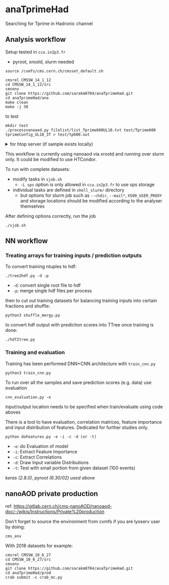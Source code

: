 # anaTprimeHad
Searching for Tprime in Hadronic channel

## Analysis workflow

Setup tested in `cca.in2p3.fr`
- pyroot, xrootd, slurm needed

```
source /cvmfs/cms.cern.ch/cmsset_default.sh

cmsrel CMSSW_14_1_12
cd CMSSW_14_1_12/src
cmsenv
git clone https://github.com/sarakm0704/anaTprimeHad.git
cd anaTprimeHad/ana
make clean
make -j 30
```
to test
```
mkdir test
./processnanoaod.py filelist/list_Tprime600UL18.txt test/Tprime600 tprimeConfig_UL18_3T > test/tp600.out
```
<details>
  <summary>for htop server (if sample exists locally)</summary>
  
  ```
  ./processnanoaod.py filelist/htoplist_TThad_test.txt test/TTToHadronic ttConfig_UL18_3T > test/tt.out
  ```
    
</details>

This workflow is currently using nanoaod via xrootd and running over slurm only. It could be modified to use HTCondor.

To run with complete datasets:
- modify tasks in `sjob.sh`
  - `-L sps` option is only allowed in `cca.in2p3.fr` to use sps storage
- individual tasks are defined in  `shell_slurm/` directory
  - but options for slurm job such as `--chdir`, `--mail*`, `X509_USER_PROXY` and storage locations should be modified according to the analyser themselves
 
After defining options correctly, run the job
```
./sjob.sh
```

## NN workflow

### Treating arrays for training inputs / prediction outputs
To convert training ntuples to hdf:
```
./tree2hdf.py -d -p
```
- ```-d```: convert single root file to hdf
- ```-p```: merge single hdf files per process

then to cut out training datasets for balancing training inputs into certain fractions and shuffle:
```
python3 shuffle_mergy.py
```
to convert hdf output with prediction scores into TTree once training is done:
```
./hdf2tree.py
```

### Training and evaluation
Training has been performed DNN+CNN architecture with `train_cnn.py`
```
python3 train_cnn.py
```
To run over all the samples and save prediction scores (e.g. data) use evaluation
```
cnn_evaluation.py -e
```
input/output location needs to be specified when train/evaluate using code aboves

There is a tool to have evaluation, correlation matrices, feature importance and input distribution of features. Dedicated for further studies only.
```
python doFeatures.py -e -i -c -d (or -t)
```
- ```-e```: do Evaluation of model
- ```-i```: Extract Feature Importance
- ```-c```: Extract Correlations
- ```-d```: Draw Input variable Distributions
- ```-t```: Test with small portion from given dataset (100 events)

<i>keras (2.8.0), pyroot (6.30/02) used above</i><br>

## nanoAOD private production

ref: https://gitlab.cern.ch/cms-nanoAOD/nanoaod-doc/-/wikis/Instructions/Private%20production

Don't forget to source the environment from cvmfs if you are lyoserv user by doing:
```
cms_env
```

With 2018 datasets for example:

```
cmsrel CMSSW_10_6_27
cd CMSSW_10_6_27/src
cmsenv
git clone https://github.com/sarakm0704/anaTprimeHad.git
cd anaTprimeHad/prod
crab submit -c crab_mc.py
```
